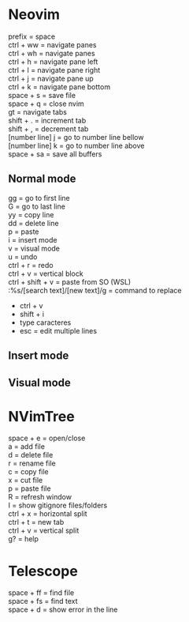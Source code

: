 # Neovim

prefix = space   
ctrl + ww = navigate panes   
ctrl + wh = navigate panes   
ctrl + h = navigate pane left   
ctrl + l = navigate pane right   
ctrl + j = navigate pane up   
ctrl + k = navigate pane bottom   
space + s = save file   
space + q = close nvim   
gt = navigate tabs   
shift + . = increment tab   
shift + , = decrement tab   
[number line] j = go to number line bellow   
[number line] k = go to number line above   
space + sa = save all buffers   

## Normal mode
gg = go to first line   
G = go to last line   
yy = copy line   
dd = delete line   
p = paste   
i = insert mode   
v = visual mode   
u = undo   
ctrl + r = redo   
ctrl + v = vertical block   
ctrl + shift + v = paste from SO (WSL)   
:%s/[search text]/[new text]/g = command to replace   
   
- ctrl + v   
- shift + i   
- type caracteres   
- esc = edit multiple lines

## Insert mode

## Visual mode

# NVimTree

space + e = open/close   
a = add file   
d = delete file   
r = rename file   
c = copy file   
x = cut file   
p = paste file   
R = refresh window   
I = show gitignore files/folders   
ctrl + x = horizontal split   
ctrl + t = new tab   
ctrl + v = vertical split   
g? = help   

# Telescope
space + ff = find file   
space + fs = find text   
space + d = show error in the line   
